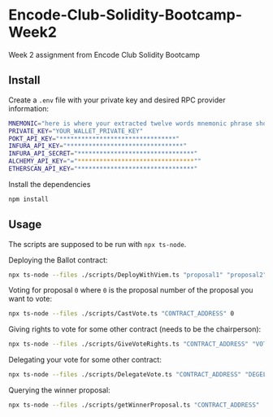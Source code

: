 # Encode-Club-Solidity-Bootcamp-Week2
Week 2 assignment from Encode Club Solidity Bootcamp

## Install

Create a `.env` file with your private key and desired RPC provider information:
```bash
MNEMONIC="here is where your extracted twelve words mnemonic phrase should be put"
PRIVATE_KEY="YOUR_WALLET_PRIVATE_KEY"
POKT_API_KEY="********************************"
INFURA_API_KEY="********************************"
INFURA_API_SECRET="********************************"
ALCHEMY_API_KEY="="********************************""
ETHERSCAN_API_KEY="********************************"
```

Install the dependencies
```bash
npm install
```

## Usage
The scripts are supposed to be run with `npx ts-node`. 

Deploying the Ballot contract:
```bash
npx ts-node --files ./scripts/DeployWithViem.ts "proposal1" "proposal2" "proposal3" "proposalN"
```

Voting for proposal `0` where `0` is the proposal number of the proposal you want to vote:
```bash
npx ts-node --files ./scripts/CastVote.ts "CONTRACT_ADDRESS" 0
```


Giving rights to vote for some other contract (needs to be the chairperson):
```bash
npx ts-node --files ./scripts/GiveVoteRights.ts "CONTRACT_ADDRESS" "VOTER_ADDRESS"
```

Delegating your vote  for some other contract:
```bash
npx ts-node --files ./scripts/DelegateVote.ts "CONTRACT_ADDRESS" "DEGELATE_ADDRESS"
```

Querying the winner proposal:
```bash
npx ts-node --files ./scripts/getWinnerProposal.ts "CONTRACT_ADDRESS"
```

